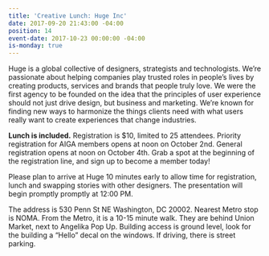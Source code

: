 ```yaml
---
title: 'Creative Lunch: Huge Inc'
date: 2017-09-20 21:43:00 -04:00
position: 14
event-date: 2017-10-23 00:00:00 -04:00
is-monday: true
---
```


Huge is a global collective of designers, strategists and technologists.
We’re passionate about helping companies play trusted roles in people’s lives by creating products, services and brands that people truly love. 
We were the first agency to be founded on the idea that the principles of user experience should not just drive design, but business and marketing. We’re known for finding new ways to harmonize the things clients need with what users really want to create experiences that change industries. 
 
**Lunch is included.** Registration is $10, limited to 25 attendees. Priority registration for AIGA members opens at noon on October 2nd. General registration opens at noon on October 4th. Grab a spot at the beginning of the registration line, and sign up to become a member today!
 
Please plan to arrive at Huge 10 minutes early to allow time for registration, lunch and swapping stories with other designers. The presentation will begin promptly promptly at 12:00 PM.
 
The address is 530 Penn St NE Washington, DC 20002. Nearest Metro stop is NOMA. From the Metro, it is a 10-15 minute walk. They are behind Union Market, next to Angelika Pop Up. Building access is ground level, look for the building a “Hello” decal on the windows. If driving, there is street parking.
